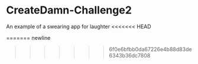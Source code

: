 # CreateDamn-Challenge2
An example of a swearing app for laughter
<<<<<<< HEAD


=======
newline
>>>>>>> 6f0e6bfbb0da67226e4b88d83de6343b36dc7808
